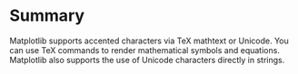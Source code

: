 # Summary

Matplotlib supports accented characters via TeX mathtext or Unicode. You can use TeX commands to render mathematical symbols and equations. Matplotlib also supports the use of Unicode characters directly in strings.
